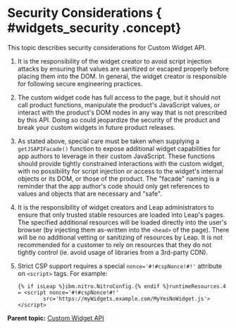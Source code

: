 # Security Considerations { #widgets_security .concept}

This topic describes security considerations for Custom Widget API.

1.  It is the responsibility of the widget creator to avoid script injection attacks by ensuring that values are sanitized or escaped properly before placing them into the DOM. In general, the widget creator is responsible for following secure engineering practices.
2.  The custom widget code has full access to the page, but it should not call product functions, manipulate the product's JavaScript values, or interact with the product's DOM nodes in any way that is not prescribed by this API. Doing so could jeopardize the security of the product and break your custom widgets in future product releases.
3.  As stated above, special care must be taken when supplying a `getJSAPIFacade()` function to expose additional widget capabilities for app authors to leverage in their custom JavaScript. These functions should provide tightly constrained interactions with the custom widget, with no possibility for script injection or access to the widget's internal objects or its DOM, or those of the product. The "facade" naming is a reminder that the app author's code should only get references to values and objects that are necessary and "safe".
4.  It is the responsibility of widget creators and Leap administrators to ensure that only trusted stable resources are loaded into Leap's pages. The specified additional resources will be loaded directly into the user's browser \(by injecting them as-written into the `<head>` of the page\). There will be no additional vetting or sanitizing of resources by Leap. It is not recommended for a customer to rely on resources that they do not tightly control \(ie. avoid usage of libraries from a 3rd-party CDN\).
5.  Strict CSP support requires a special `nonce='#!#cspNonce!#!'` attribute on `<script>` tags. For example:

    ```
    {% if isLeap %}ibm.nitro.NitroConfig.{% endif %}runtimeResources.4 = <script nonce='#!#cspNonce!#!'
            src='https://myWidgets.example.com/MyYesNoWidget.js'></script>
    ```


**Parent topic:** [Custom Widget API](customwidgetapi_landing.md)

